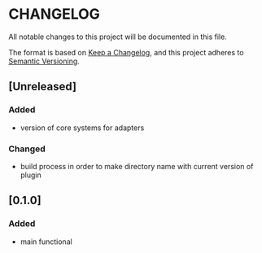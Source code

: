 # CHANGELOG

All notable changes to this project will be documented in this file.

The format is based on [Keep a Changelog](https://keepachangelog.com/en/1.0.0/),
and this project adheres to [Semantic Versioning](https://semver.org/spec/v2.0.0.html).

## [Unreleased]

### Added
- version of core systems for adapters

### Changed
- build process in order to make directory name with current version of plugin

## [0.1.0]

### Added
- main functional
